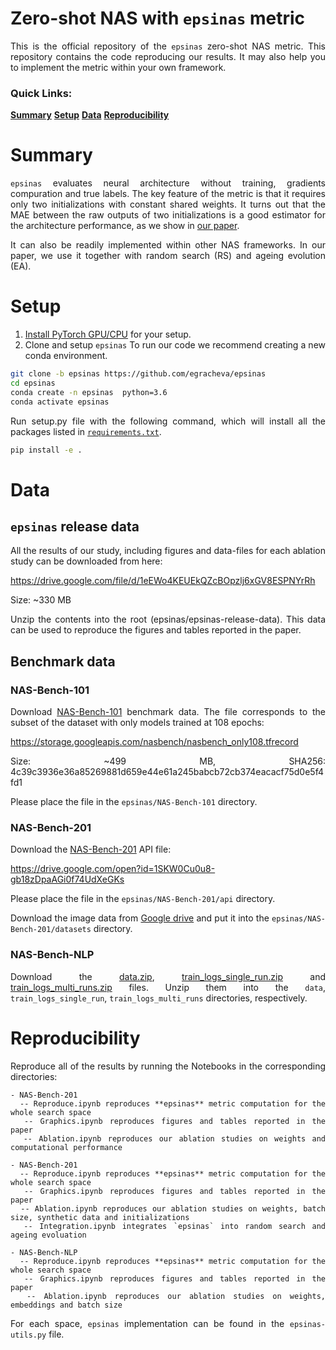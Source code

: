# Zero-shot NAS with `epsinas` metric

<div align=justify>

This is the official repository of the `epsinas` zero-shot NAS metric.
This repository contains the code reproducing our results. It may also help you to implement the metric within your own framework.

<h3> Quick Links: </h3>

[**Summary**](#summary)
[**Setup**](#setup)
[**Data**](#data)
[**Reproducibility**](#reproducibility)

# Summary

`epsinas` evaluates neural architecture without training, gradients compuration and true labels. The key feature of the metric is that it requires only two initializations with constant shared weights. It turns out that the MAE between the raw outputs of two initializations is a good estimator for the architecture performance, as we show in [our paper](https://arxiv.org/abs/2302.04406).

It can also be readily implemented within other NAS frameworks. In our paper, we use it together with random search (RS) and ageing evolution (EA).

# Setup
1. [Install PyTorch GPU/CPU](https://pytorch.org/get-started/locally/) for your setup.
2. Clone and setup `epsinas`
To run our code we recommend creating a new conda environment. 

```bash
git clone -b epsinas https://github.com/egracheva/epsinas
cd epsinas
conda create -n epsinas  python=3.6
conda activate epsinas
```

Run setup.py file with the following command, which will install all the packages listed in [`requirements.txt`](requirements.txt).
```bash
pip install -e .
```

# Data

## `epsinas` release data

All the results of our study, including figures and data-files for each ablation study can be downloaded from here:

https://drive.google.com/file/d/1eEWo4KEUEkQZcBOpzlj6xGV8ESPNYrRh

Size: ~330 MB

Unzip the contents into the root (epsinas/epsinas-release-data). This data can be used to reproduce the figures and tables reported in the paper.

## Benchmark data

### NAS-Bench-101

Download [NAS-Bench-101](https://github.com/google-research/nasbench) benchmark data. The file corresponds to the subset of the dataset with only models trained at 108 epochs:

https://storage.googleapis.com/nasbench/nasbench_only108.tfrecord

Size: ~499 MB, SHA256: 4c39c3936e36a85269881d659e44e61a245babcb72cb374eacacf75d0e5f4fd1

Please place the file in the `epsinas/NAS-Bench-101` directory.

### NAS-Bench-201

Download the [NAS-Bench-201](https://github.com/D-X-Y/NAS-Bench-201) API file:

https://drive.google.com/open?id=1SKW0Cu0u8-gb18zDpaAGi0f74UdXeGKs


Please place the file in the `epsinas/NAS-Bench-201/api` directory.

Download the image data from [Google drive](https://drive.google.com/drive/folders/1L0Lzq8rWpZLPfiQGd6QR8q5xLV88emU7) and put it into the `epsinas/NAS-Bench-201/datasets` directory.

### NAS-Bench-NLP

Download the [data.zip](https://drive.google.com/file/d/1eEWo4KEUEkQZcBOpzlj6xGV8ESPNYrRh), [train_logs_single_run.zip](https://drive.google.com/file/d/1GeydyYJ2o_j72cRhSicRH5Qk1W-tPrJ3) and [train_logs_multi_runs.zip](https://drive.google.com/file/d/1GE6MXjuUGX5X0iGn0LZ0Tp8GQ7uHdFGl) files.
Unzip them into the `data`, `train_logs_single_run`, `train_logs_multi_runs` directories, respectively.

# Reproducibility

Reproduce all of the results by running the Notebooks in the corresponding directories:

```
- NAS-Bench-201
  -- Reproduce.ipynb reproduces **epsinas** metric computation for the whole search space
  -- Graphics.ipynb reproduces figures and tables reported in the paper
  -- Ablation.ipynb reproduces our ablation studies on weights and computational performance

- NAS-Bench-201
  -- Reproduce.ipynb reproduces **epsinas** metric computation for the whole search space
  -- Graphics.ipynb reproduces figures and tables reported in the paper
  -- Ablation.ipynb reproduces our ablation studies on weights, batch size, synthetic data and initializations
  -- Integration.ipynb integrates `epsinas` into random search and ageing evoluation

- NAS-Bench-NLP
  -- Reproduce.ipynb reproduces **epsinas** metric computation for the whole search space
  -- Graphics.ipynb reproduces figures and tables reported in the paper
  -- Ablation.ipynb reproduces our ablation studies on weights, embeddings and batch size
```

For each space, `epsinas` implementation can be found in the `epsinas-utils.py` file.
